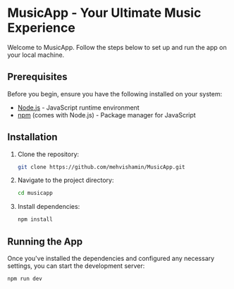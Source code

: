 # MusicApp - Your Ultimate Music Experience

Welcome to MusicApp. Follow the steps below to set up and run the app on your local machine.

## Prerequisites

Before you begin, ensure you have the following installed on your system:

- [Node.js](https://nodejs.org) - JavaScript runtime environment
- [npm](https://www.npmjs.com) (comes with Node.js) - Package manager for JavaScript

## Installation

1. Clone the repository:

    ```bash
    git clone https://github.com/mehvishamin/MusicApp.git
    ```

2. Navigate to the project directory:

    ```bash
    cd musicapp
    ```

3. Install dependencies:

    ```bash
    npm install
    ```


## Running the App

Once you've installed the dependencies and configured any necessary settings, you can start the development server:

```bash
npm run dev
